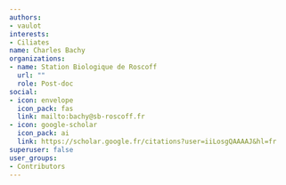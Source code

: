 ```yaml
---
authors:
- vaulot
interests:
- Ciliates
name: Charles Bachy
organizations:
- name: Station Biologique de Roscoff
  url: ""
  role: Post-doc
social:
- icon: envelope
  icon_pack: fas
  link: mailto:bachy@sb-roscoff.fr
- icon: google-scholar
  icon_pack: ai
  link: https://scholar.google.fr/citations?user=iiLosgQAAAAJ&hl=fr
superuser: false
user_groups:
- Contributors
---
```

